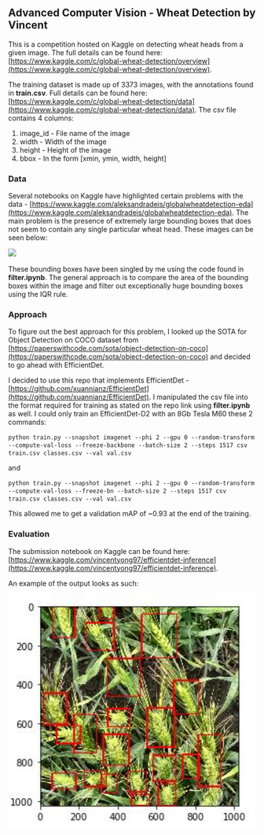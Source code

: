 ## Advanced Computer Vision - Wheat Detection by Vincent

This is a competition hosted on Kaggle on detecting wheat heads from a given image. The full details can be found here: [https://www.kaggle.com/c/global-wheat-detection/overview](https://www.kaggle.com/c/global-wheat-detection/overview).

The training dataset is made up of 3373 images, with the annotations found in **train.csv**. Full details can be found here: [https://www.kaggle.com/c/global-wheat-detection/data](https://www.kaggle.com/c/global-wheat-detection/data). The csv file contains 4 columns:

 1. image_id - File name of the image
 2. width - Width of the image
 3. height - Height of the image
 4. bbox - In the form [xmin, ymin, width, height]

### Data
Several notebooks on Kaggle have highlighted certain problems with the data - [https://www.kaggle.com/aleksandradeis/globalwheatdetection-eda](https://www.kaggle.com/aleksandradeis/globalwheatdetection-eda). The main problem is the presence of extremely large bounding boxes that does not seem to contain any single particular wheat head. These images can be seen below:

<img src="mosaic.jpg" width="1000">

These bounding boxes have been singled by me using the code found in **filter.ipynb**. The general approach is to compare the area of the bounding boxes within the image and filter out exceptionally huge bounding boxes using the IQR rule.

### Approach
To figure out the best approach for this problem, I looked up the SOTA for Object Detection on COCO dataset from [https://paperswithcode.com/sota/object-detection-on-coco](https://paperswithcode.com/sota/object-detection-on-coco) and decided to go ahead with EfficientDet.

I decided to use this repo that implements EfficientDet - [https://github.com/xuannianz/EfficientDet](https://github.com/xuannianz/EfficientDet). I manipulated the csv file into the format required for training as stated on the repo link using **filter.ipynb** as well. I could only train an EfficientDet-D2 with an 8Gb Tesla M60 these 2 commands: 

    python train.py --snapshot imagenet --phi 2 --gpu 0 --random-transform --compute-val-loss --freeze-backbone --batch-size 2 --steps 1517 csv train.csv classes.csv --val val.csv

and

    python train.py --snapshot imagenet --phi 2 --gpu 0 --random-transform --compute-val-loss --freeze-bn --batch-size 2 --steps 1517 csv train.csv classes.csv --val val.csv

This allowed me to get a validation mAP of ~0.93 at the end of the training.

### Evaluation
The submission notebook on Kaggle can be found here: [https://www.kaggle.com/vincentyong97/efficientdet-inference](https://www.kaggle.com/vincentyong97/efficientdet-inference).

An example of the output looks as such: 

<img src="output.jpg" width="1000">



